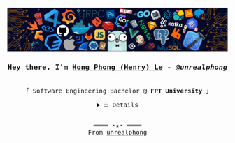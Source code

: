 <p align="center"><img src="https://raw.githubusercontent.com/KevinPatel04/KevinPatel04/master/header.png"></p>

<h3 align="center">
  <samp>Hey there, I'm <a href="#">Hong Phong (Henry) Le</a> - <i>@unrealphong</i></b></samp>
</h3>
<p align="center">
  <br>
  <samp>
    「 Software Engineering Bachelor @ <b>FPT University</b> 」
  </samp>
</p>
<details align="center">
  <summary>
    <samp>&#9776; Details</samp>
  </summary>
  <p align="center">
    <br>
  <a href="#">
    <img height=200 align="center" src="https://github-readme-stats.vercel.app/api?username=unrealphong" />
  </a>
  <a href="#">
    <img height=200 align="center" src="https://github-readme-stats.vercel.app/api/top-langs?username=unrealphong&layout=compact&langs_count=8&card_width=320" />
  </a>
    <br>
    Check out my <a rel="nofollow noopener noreferrer" target="_blank" href="/resume.md">Resumé</a><br>
    <a href="https://github.com/unrealphong?tab=followers" target="_blank"><img alt="Updates" src="https://img.shields.io/badge/--000000?style=flat-square&logo=RSS&logoColor=white"></a>
    <a href="https://github.com/unrealphong" target="_blank"></a>
    <a href="https://github.com/dunkbing/unrealphong" target="_blank">
      <img alt="GitHub hits" src="https://img.shields.io/github/last-commit/unrealphong/unrealphong?label=profile%20updated&style=flat-square">
    </a>
    </samp>
  </p>
</details>
<br>
<samp>
  <p align="center">
    ════ ⋆★⋆ ════<br>
    From <a href="https://github.com/unrealphong/unrealphong">unrealphong</a>
  </p>
</samp>
